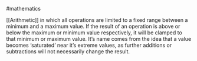 #mathematics 

[[Arithmetic]] in which all operations are limited to a fixed range between a minimum and a maximum value. If the result of an operation is above or below the maximum or minimum value respectively, it will be clamped to that minimum or maximum value. It’s name comes from the idea that a value becomes ‘saturated’ near it’s extreme values, as further additions or subtractions will not necessarily change the result.
